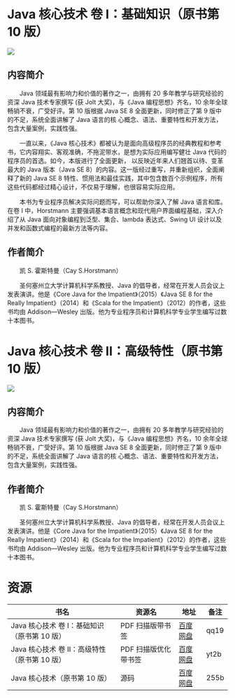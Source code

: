 # Java 核心技术 卷 I：基础知识（原书第 10 版）

![](http://img3m6.ddimg.cn/86/32/24035306-1_u_6.jpg)

## 内容简介

　　Java 领域最有影响力和价值的著作之一，由拥有 20 多年教学与研究经验的资深 Java 技术专家撰写 (获 Jolt 大奖)，与《Java 编程思想》齐名，10 余年全球畅销不衰，广受好评。第 10 版根据 Java SE 8 全面更新，同时修正了第 9 版中的不足，系统全面讲解了 Java 语言的核 心概念、语法、重要特性和开发方法，包含大量案例，实践性强。

　　一直以来，《Java 核心技术》都被认为是面向高级程序员的经典教程和参考书，它内容翔实、客观准确，不拖泥带水，是想为实际应用编写健壮 Java 代码的程序员的首选。如今，本版进行了全面更新， 以反映近年来人们翘首以待、变革最大的 Java 版本（Java SE 8）的内容。这一版经过重写，并重新组织，全面阐释了新的 Java SE 8 特性、惯用法和最佳实践，其中包含数百个示例程序，所有这些代码都经过精心设计，不仅易于理解，也很容易实际应用。

　　本书为专业程序员解决实际问题而写，可以帮助你深入了解 Java 语言和库。在卷 I 中，Horstmann 主要强调基本语言概念和现代用户界面编程基础，深入介绍了从 Java 面向对象编程到泛型、集合、lambda 表达式、Swing UI 设计以及并发和函数式编程的最新方法等内容。

## 作者简介

　　凯 S. 霍斯特曼（Cay S.Horstmann）

　　圣何塞州立大学计算机科学系教授、Java 的倡导者，经常在开发人员会议上发表演讲。他是《Core Java for the Impatient》（2015）《Java SE 8 for the Really Impatient》（2014）和《Scala for the Impatient》（2012）的作者，这些书均由 Addison—Wesley 出版。他为专业程序员和计算机科学专业学生编写过数十本图书。

# Java 核心技术 卷 II：高级特性（原书第 10 版）

![](http://img3m2.ddimg.cn/53/15/25171892-1_u_2.jpg)

## 内容简介

　　Java 领域最有影响力和价值的著作之一，由拥有 20 多年教学与研究经验的资深 Java 技术专家撰写 (获 Jolt 大奖)，与《Java 编程思想》齐名，10 余年全球畅销不衰，广受好评。第 10 版根据 Java SE 8 全面更新，同时修正了第 9 版中的不足，系统全面讲解了 Java 语言的核 心概念、语法、重要特性和开发方法，包含大量案例，实践性强。

## 作者简介

　　凯 S. 霍斯特曼（Cay S.Horstmann）

　　圣何塞州立大学计算机科学系教授、Java 的倡导者，经常在开发人员会议上发表演讲。他是《Core Java for the Impatient》（2015）《Java SE 8 for the Really Impatient》（2014）和《Scala for the Impatient》（2012）的作者，这些书均由 Addison—Wesley 出版。他为专业程序员和计算机科学专业学生编写过数十本图书。

# 资源

|书名|资源名|地址|备注|
|---|---|---|---|
|Java 核心技术 卷 I：基础知识（原书第 10 版）|PDF 扫描版带书签|[百度网盘](https://pan.baidu.com/s/1je7yYqZOxOnq4Ev767CzgA)|qq19|
|Java 核心技术 卷 II：高级特性（原书第 10 版）|PDF 扫描版优化带书签|[百度网盘](https://pan.baidu.com/s/1y88YL8V5tmf4qFDE5Fkdog)|yt2b|
|Java 核心技术（原书第 10 版）|源码|[百度网盘](https://pan.baidu.com/s/1Pz24IFRYx6aQ9Vuhp6_ikA)|255b|
